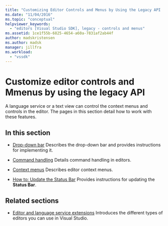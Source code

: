 ```yaml
---
title: "Customizing Editor Controls and Menus by Using the Legacy API | Microsoft Docs"
ms.date: "11/04/2016"
ms.topic: "conceptual"
helpviewer_keywords:
  - "editors [Visual Studio SDK], legacy - controls and menus"
ms.assetid: 1ce1f55b-6825-4654-a60a-7831af2ab44f
author: madskristensen
ms.author: madsk
manager: jillfra
ms.workload:
  - "vssdk"
---
```

# Customize editor controls and Mmenus by using the legacy API
A language service or a text view can control the context menus and controls in the editor. The pages in this section detail how to work with these features.

## In this section
- [Drop-down bar](../extensibility/drop-down-bar.md)
 Describes the drop-down bar and provides instructions for implementing it.

- [Command handling](../extensibility/command-handling.md)
 Details command handling in editors.

- [Context menus](../extensibility/context-menus.md)
 Describes editor context menus.

- [How to: Update the Status Bar](../extensibility/how-to-update-the-status-bar.md)
 Provides instructions for updating the **Status Bar**.

## Related sections
- [Editor and language service extensions](../extensibility/editor-and-language-service-extensions.md)
 Introduces the different types of editors you can use in Visual Studio.